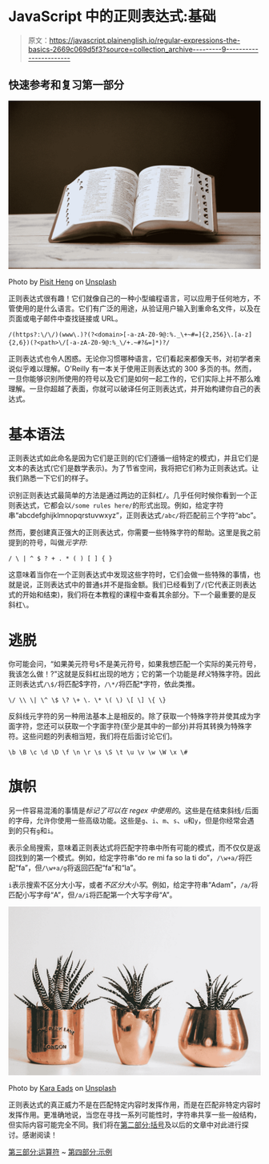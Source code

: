 # JavaScript 中的正则表达式:基础

> 原文：<https://javascript.plainenglish.io/regular-expressions-the-basics-2669c069d5f3?source=collection_archive---------9----------------------->

## 快速参考和复习第一部分

![](img/59681a40db97a97fd57d6b3805a015cf.png)

Photo by [Pisit Heng](https://unsplash.com/@pisitheng?utm_source=medium&utm_medium=referral) on [Unsplash](https://unsplash.com?utm_source=medium&utm_medium=referral)

正则表达式很有趣！它们就像自己的一种小型编程语言，可以应用于任何地方，不管使用的是什么语言。它们有广泛的用途，从验证用户输入到重命名文件，以及在页面或电子邮件中查找链接或 URL。

```
/(https?:\/\/)(www\.)?(?<domain>[-a-zA-Z0-9@:%._\+~#=]{2,256}\.[a-z]{2,6})(?<path>\/[-a-zA-Z0-9@:%_\/+.~#?&=]*)?/
```

正则表达式也令人困惑。无论你习惯哪种语言，它们看起来都像天书，对初学者来说似乎难以理解。O'Reilly 有一本关于使用正则表达式的 300 多页的书。然而，一旦你能够识别所使用的符号以及它们是如何一起工作的，它们实际上并不那么难理解。一旦你超越了表面，你就可以破译任何正则表达式，并开始构建你自己的表达式。

# 基本语法

正则表达式如此命名是因为它们是正则的(它们遵循一组特定的模式)，并且它们是文本的表达式(它们是数学表示)。为了节省空间，我将把它们称为正则表达式。让我们熟悉一下它们的样子。

识别正则表达式最简单的方法是通过两边的正斜杠`/`。几乎任何时候你看到一个正则表达式，它都会以`/some rules here/`的形式出现。例如，给定字符串“abcdefghijklmnopqrstuvwxyz”，正则表达式`/abc/`将匹配前三个字符“abc”。

然而，要创建真正强大的正则表达式，你需要一些特殊字符的帮助。这里是我之前提到的符号，叫做*元字符*:

```
/ \ | ^ $ ? + . * ( ) [ ] { }
```

这意味着当你在一个正则表达式中发现这些字符时，它们会做一些特殊的事情，也就是说，正则表达式中的普通`$`并不是指金额。我们已经看到了`/`(它代表正则表达式的开始和结束)，我们将在本教程的课程中查看其余部分。下一个最重要的是反斜杠`\`。

# 逃脱

你可能会问，“如果美元符号`$`不是美元符号，如果我想匹配一个实际的美元符号，我该怎么做！?"这就是反斜杠出现的地方；它的第一个功能是*转义*特殊字符。因此正则表达式`/\$/`将匹配$字符，`/\*/`将匹配*字符，依此类推。

```
\/ \\ \| \^ \$ \? \+ \. \* \( \) \[ \] \{ \}
```

反斜线元字符的另一种用法基本上是相反的。除了获取一个特殊字符并使其成为字面字符，您还可以获取一个字面字符(至少是其中的一部分)并将其转换为特殊字符。这些问题的列表相当短，我们将在后面讨论它们。

```
\b \B \c \d \D \f \n \r \s \S \t \u \v \w \W \x \#
```

# 旗帜

另一件容易混淆的事情是*标记了可以在 regex 中使用的*。这些是在结束斜线`/`后面的字母，允许你使用一些高级功能。这些是`g`、`i`、`m`、`s`、`u`和`y`，但是你经常会遇到的只有`g`和`i`。

表示全局搜索，意味着正则表达式将匹配字符串中所有可能的模式，而不仅仅是返回找到的第一个模式。例如，给定字符串“do re mi fa so la ti do”，`/\w+a/`将匹配“fa”，但`/\w+a/g`将返回匹配“fa”和“la”。

`i`表示搜索不区分大小写，或者*不区分大小写*。例如，给定字符串“Adam”，`/a/`将匹配小写字母“A”，但`/a/i`将匹配第一个大写字母“A”。

![](img/8e00be2b24efdda6e776941dc5490b3f.png)

Photo by [Kara Eads](https://unsplash.com/@karaeads?utm_source=medium&utm_medium=referral) on [Unsplash](https://unsplash.com?utm_source=medium&utm_medium=referral)

正则表达式的真正威力不是在匹配特定内容时发挥作用，而是在匹配非特定内容时发挥作用。更准确地说，当您在寻找一系列可能性时，字符串共享一些一般结构，但实际内容可能完全不同。我们将在[第二部分:括号](https://medium.com/@adam.sultanov/regular-expressions-brackets-f2d6f69ffe13)及以后的文章中对此进行探讨。感谢阅读！

[第三部分:运算符](https://medium.com/javascript-in-plain-english/regular-expressions-operators-dbc98efaf6a9) ~ [第四部分:示例](https://medium.com/@adam.sultanov/regular-expressions-putting-it-all-together-a3fc4ca2923f)